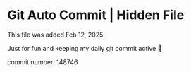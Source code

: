 # Git Auto Commit | Hidden File

This file was added Feb 12, 2025

Just for fun and keeping my daily git commit active 🤪

commit number: 148746

